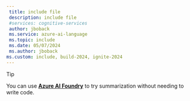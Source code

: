 ```yaml
---
 title: include file
 description: include file
 #services: cognitive-services
 author: jboback
 ms.service: azure-ai-language
 ms.topic: include
 ms.date: 05/07/2024
 ms.author: jboback
ms.custom: include, build-2024, ignite-2024
---
```


> [!TIP]
> You can use [**Azure AI Foundry**](../../../../ai-foundry/what-is-ai-studio.md) to try summarization without needing to write code. 
